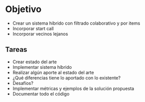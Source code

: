 # Objetivo

- Crear un sistema hibrido con filtrado colaborativo y por items
- Incorporar start call
- Incorporar vecinos lejanos

## Tareas

- Crear estado del arte
- Implementar sistema híbrido
- Realizar algún aporte al estado del arte
- ¿Qué diferencias tiene lo aportado con lo existente?
- Desafíos?
- Implementar métricas y ejemplos de la solución propuesta
- Documentar todo el código
